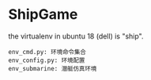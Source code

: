 # ShipGame

the virtualenv in ubuntu 18 (dell)  is "ship".


```commandline
env_cmd.py: 环境命令集合
env_config.py: 环境配置
env_submarine: 潜艇仿真环境
```